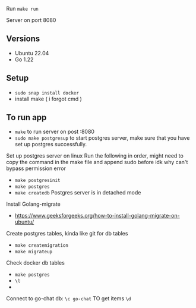 Run `make run`

Server on port 8080

## Versions
- Ubuntu 22.04
- Go 1.22

## Setup
- `sudo snap install docker`
- install make ( i forgot cmd )

## To run app
- `make` to run server on post :8080
- `sudo make postgresup` to start postgres server, make sure that you have set up postgres successfully.

Set up postgres server on linux
Run the following in order, might need to copy the command in the make file and append sudo before idk why can't bypass permission error
- `make postgresinit`
- `make postgres`
- `make createdb` 
Postgres server is in detached mode

Install Golang-migrate
- https://www.geeksforgeeks.org/how-to-install-golang-migrate-on-ubuntu/

Create postgres tables, kinda like git for db tables
- `make createmigration`
- `make migrateup`


Check docker db tables
- `make postgres`
- `\l`
- 
Connect to go-chat db: `\c go-chat`
TO get items `\d`
